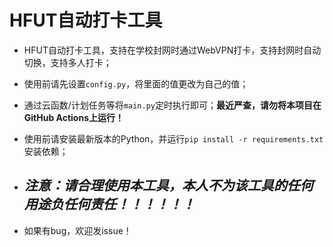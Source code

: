 # HFUT自动打卡工具

- HFUT自动打卡工具，支持在学校封网时通过WebVPN打卡，支持封网时自动切换，支持多人打卡；

- 使用前请先设置`config.py`，将里面的值更改为自己的值；

- 通过云函数/计划任务等将`main.py`定时执行即可；**最近严查，请勿将本项目在GitHub Actions上运行！**

- 使用前请安装最新版本的Python，并运行`pip install -r requirements.txt`安装依赖；

- ## ***注意：请合理使用本工具，本人不为该工具的任何用途负任何责任！！！！！！***

- 如果有bug，欢迎发issue！
